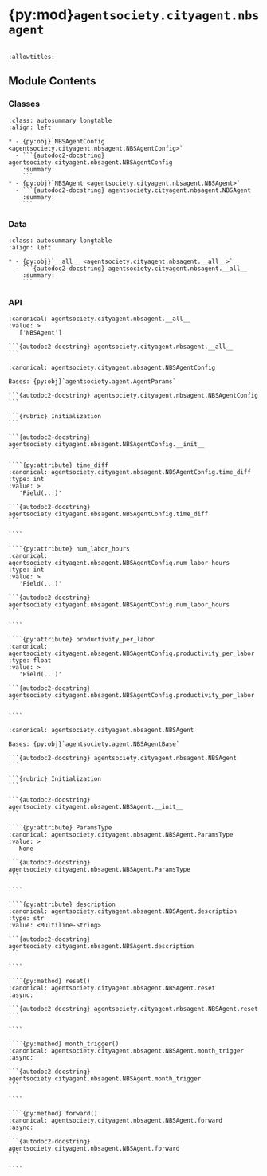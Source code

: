# {py:mod}`agentsociety.cityagent.nbsagent`

```{py:module} agentsociety.cityagent.nbsagent
```

```{autodoc2-docstring} agentsociety.cityagent.nbsagent
:allowtitles:
```

## Module Contents

### Classes

````{list-table}
:class: autosummary longtable
:align: left

* - {py:obj}`NBSAgentConfig <agentsociety.cityagent.nbsagent.NBSAgentConfig>`
  - ```{autodoc2-docstring} agentsociety.cityagent.nbsagent.NBSAgentConfig
    :summary:
    ```
* - {py:obj}`NBSAgent <agentsociety.cityagent.nbsagent.NBSAgent>`
  - ```{autodoc2-docstring} agentsociety.cityagent.nbsagent.NBSAgent
    :summary:
    ```
````

### Data

````{list-table}
:class: autosummary longtable
:align: left

* - {py:obj}`__all__ <agentsociety.cityagent.nbsagent.__all__>`
  - ```{autodoc2-docstring} agentsociety.cityagent.nbsagent.__all__
    :summary:
    ```
````

### API

````{py:data} __all__
:canonical: agentsociety.cityagent.nbsagent.__all__
:value: >
   ['NBSAgent']

```{autodoc2-docstring} agentsociety.cityagent.nbsagent.__all__
```

````

`````{py:class} NBSAgentConfig(/, **data: typing.Any)
:canonical: agentsociety.cityagent.nbsagent.NBSAgentConfig

Bases: {py:obj}`agentsociety.agent.AgentParams`

```{autodoc2-docstring} agentsociety.cityagent.nbsagent.NBSAgentConfig
```

```{rubric} Initialization
```

```{autodoc2-docstring} agentsociety.cityagent.nbsagent.NBSAgentConfig.__init__
```

````{py:attribute} time_diff
:canonical: agentsociety.cityagent.nbsagent.NBSAgentConfig.time_diff
:type: int
:value: >
   'Field(...)'

```{autodoc2-docstring} agentsociety.cityagent.nbsagent.NBSAgentConfig.time_diff
```

````

````{py:attribute} num_labor_hours
:canonical: agentsociety.cityagent.nbsagent.NBSAgentConfig.num_labor_hours
:type: int
:value: >
   'Field(...)'

```{autodoc2-docstring} agentsociety.cityagent.nbsagent.NBSAgentConfig.num_labor_hours
```

````

````{py:attribute} productivity_per_labor
:canonical: agentsociety.cityagent.nbsagent.NBSAgentConfig.productivity_per_labor
:type: float
:value: >
   'Field(...)'

```{autodoc2-docstring} agentsociety.cityagent.nbsagent.NBSAgentConfig.productivity_per_labor
```

````

`````

`````{py:class} NBSAgent(id: int, name: str, toolbox: agentsociety.agent.AgentToolbox, memory: agentsociety.memory.Memory, agent_params: typing.Optional[agentsociety.cityagent.nbsagent.NBSAgentConfig] = None, blocks: typing.Optional[list[agentsociety.agent.block.Block]] = None)
:canonical: agentsociety.cityagent.nbsagent.NBSAgent

Bases: {py:obj}`agentsociety.agent.NBSAgentBase`

```{autodoc2-docstring} agentsociety.cityagent.nbsagent.NBSAgent
```

```{rubric} Initialization
```

```{autodoc2-docstring} agentsociety.cityagent.nbsagent.NBSAgent.__init__
```

````{py:attribute} ParamsType
:canonical: agentsociety.cityagent.nbsagent.NBSAgent.ParamsType
:value: >
   None

```{autodoc2-docstring} agentsociety.cityagent.nbsagent.NBSAgent.ParamsType
```

````

````{py:attribute} description
:canonical: agentsociety.cityagent.nbsagent.NBSAgent.description
:type: str
:value: <Multiline-String>

```{autodoc2-docstring} agentsociety.cityagent.nbsagent.NBSAgent.description
```

````

````{py:method} reset()
:canonical: agentsociety.cityagent.nbsagent.NBSAgent.reset
:async:

```{autodoc2-docstring} agentsociety.cityagent.nbsagent.NBSAgent.reset
```

````

````{py:method} month_trigger()
:canonical: agentsociety.cityagent.nbsagent.NBSAgent.month_trigger
:async:

```{autodoc2-docstring} agentsociety.cityagent.nbsagent.NBSAgent.month_trigger
```

````

````{py:method} forward()
:canonical: agentsociety.cityagent.nbsagent.NBSAgent.forward
:async:

```{autodoc2-docstring} agentsociety.cityagent.nbsagent.NBSAgent.forward
```

````

`````
